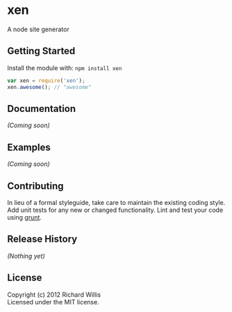 # xen

A node site generator

## Getting Started
Install the module with: `npm install xen`

```javascript
var xen = require('xen');
xen.awesome(); // "awesome"
```

## Documentation
_(Coming soon)_

## Examples
_(Coming soon)_

## Contributing
In lieu of a formal styleguide, take care to maintain the existing coding style. Add unit tests for any new or changed functionality. Lint and test your code using [grunt](https://github.com/cowboy/grunt).

## Release History
_(Nothing yet)_

## License
Copyright (c) 2012 Richard Willis  
Licensed under the MIT license.
